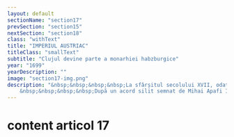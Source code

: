 ```yaml
---
layout: default
sectionName: "section17"
prevSection: "section15"
nextSection: "section18"
class: "withText"
title: "IMPERIUL AUSTRIAC"
titleClass: "smallText"
subtitle: "Clujul devine parte a monarhiei habzburgice"
year: "1699"
yearDescription: ""
image: "section17-img.png"
description: "&nbsp;&nbsp;&nbsp;&nbsp;La sfârșitul secolului XVII, odată cu Tratatul de la Karlovitz din 1699, Clujul devine <em>parte a monarhiei habsburge,</em> intrând sub dominație austriacă.</br>
	&nbsp;&nbsp;&nbsp;&nbsp;După un acord silit semnat de Mihai Apafi I, cetatea Clujului a fost nevoită să găzduiască trupele ducelui de Lorena, asigurându-le un serviciu de 100 000 de florini. Cu toate acestea ostașii au și jefuit orașul și au cerut sume suplimentare de la contribuabili."
---
```


# content articol 17
